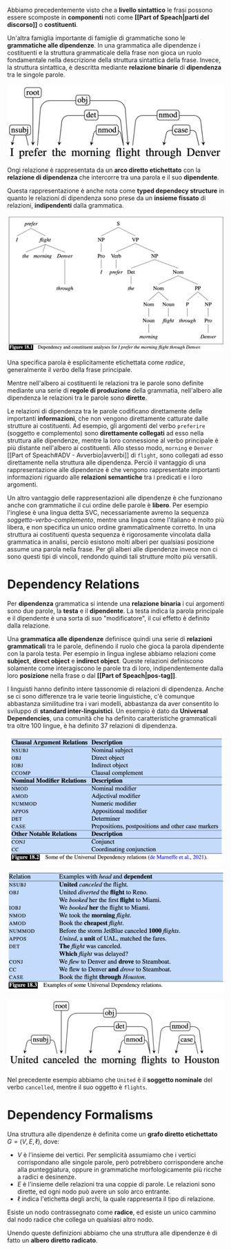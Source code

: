 Abbiamo precedentemente visto che a **livello sintattico** le frasi possono essere scomposte in **componenti** noti come **[[Part of Speach|parti del discorso]]** o **costituenti**.

Un'altra famiglia importante di famiglie di grammatiche sono le **grammatiche alle dipendenze**.
In una grammatica alle dipendenze i costituenti e la struttura grammaticale della frase non gioca un ruolo fondamentale nella descrizione della struttura sintattica della frase.
Invece, la struttura sintattica, è descritta mediante **relazione binarie** di **dipendenza** tra le singole parole.

![](./img/dependency_1.png)

Ongi relazione è rappresentata da un **arco diretto etichettato** con la **relazione di dipendenza** che intercorre tra una parola e il suo **dipendente**.

Questa rappresentazione è anche nota come **typed dependecy structure** in quanto le relazioni di dipendenza sono prese da un **insieme fissato** di relazioni, **indipendenti** dalla grammatica.

![](./img/dependency_2.png)

Una specifica parola è esplicitamente etichettata come *radice*, generalmente il *verbo* della frase principale.

Mentre nell'albero ai costituenti le relazioni tra le parole sono definite mediante una serie di **regole di produzione** della grammatia, nell'albero alle dipendenza le relazioni tra le parole sono **dirette**.

Le relazioni di dipendenza tra le parole codificano direttamente delle importanti **informazioni**, che non vengono direttamente catturate dalle strutture ai costituenti.
Ad esempio, gli argomenti del verbo `preferire` (soggetto e complemento) sono **direttamente collegati** ad esso nella struttura alle dipendenze, mentre la loro connessione al verbo principale è più distante nell'albero ai costituenti.
Allo stesso modo, `morning` e `Denver` [[Part of Speach#ADV - Avverbio|avverbi]] di `flight`, sono collegati ad esso direttamente nella struttura alle dipendenza.
Perciò il vantaggio di una rappresentazione alle dipendenze è che vengono rappresentate importanti informazioni riguardo alle **relazioni semantiche** tra i predicati e i loro argomenti.

Un altro vantaggio delle rappresentazioni alle dipendenze è che funzionano anche con grammatiche il cui ordine delle parole è **libero**.
Per esempio l'inglese è una lingua detta SVC, necessariamente avremo la sequenza *soggetto-verbo-complemento*, mentre una lingua come l'italiano è molto più libera, e non specifica un unico ordine grammaticalmente corretto.
In una struttura ai costituenti questa sequenza è rigorosamente vincolata dalla grammatica in analisi, perciò esistono molti alberi per qualsiasi posizione assume una parola nella frase.
Per gli alberi alle dipendenze invece non ci sono questi tipi di vincoli, rendondo quindi tali strutture molto più versatili.

# Dependency Relations
Per **dipendenza** grammatica si intende una **relazione binaria** i cui argomenti sono due parole, la **testa** e il **dipendente**.
La testa indica la parola principale e il dipendente è una sorta di suo "modificatore", il cui effetto è definito dalla relazione.

Una **grammatica alle dipendenze** definisce quindi una serie di **relazioni grammaticali** tra le parole, definendo il ruolo che gioca la parola dipendente con la parola testa.
Per esempio in lingua inglese abbiamo relazioni come **subject**, **direct object** e **indirect object**.
Queste relazioni definiscono solamente come interagiscono le parole tra di loro, indipendentemente dalla loro **posizione** nella frase o dal **[[Part of Speach|pos-tag]]**.

I linguisti hanno definito intere tassonomie di relazioni di dipendenza.
Anche se ci sono differenze tra le varie teorie linguistiche, c'è comunque abbastanza similitudine tra i vari modelli, abbastanza da aver consentito lo sviluppo di **standard inter-linguistici**.
Un esempio è dato da **Universal Dependencies**, una comunità che ha definito caratteristiche grammaticali tra oltre 100 lingue, è ha definito 37 relazioni di dipendenza.

![](./img/dependency_3.png)

![](./img/dependency_4.png)

![](./img/dependency_5.png)

Nel precedente esempio abbiamo che `United` è il **soggetto nominale** del verbo `cancelled`, mentre il suo oggetto è `flights`.

# Dependency Formalisms
Una struttura alle dipendenze è definita come un **grafo diretto etichettato** $G=(V,E, \ell)$, dove:
- $V$ è l'insieme dei vertici. Per semplicità assumiamo che i vertici corrispondano alle singole parole, però potrebbero corrispondere anche alla punteggiatura, oppure in grammatiche morfologicamente più ricche a radici e desinenze.
- $E$ è l'insieme delle relazioni tra una coppie di parole. Le relazioni sono dirette, ed ogni nodo può avere un solo arco entrante.
- $\ell$ indica l'etichetta degli archi, la quale rappresenta il tipo di relazione.

Esiste un nodo contrassegnato come **radice**, ed esiste un unico cammino dal nodo radice che collega un qualsiasi altro nodo.

Unendo queste definizioni abbiamo che una struttura alle dipendenze è di fatto un **albero diretto radicato**.